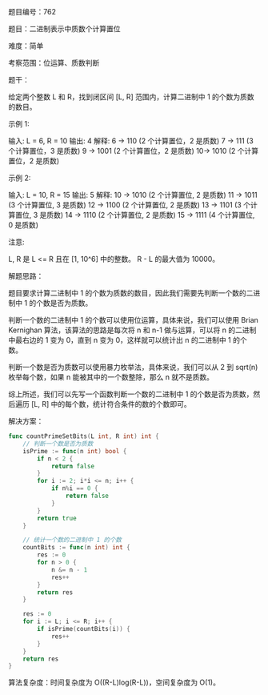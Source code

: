题目编号：762

题目：二进制表示中质数个计算置位

难度：简单

考察范围：位运算、质数判断

题干：

给定两个整数 L 和 R，找到闭区间 [L, R] 范围内，计算二进制中 1 的个数为质数的数目。

示例 1:

输入: L = 6, R = 10
输出: 4
解释:
6 -> 110 (2 个计算置位，2 是质数)
7 -> 111 (3 个计算置位，3 是质数)
9 -> 1001 (2 个计算置位，2 是质数)
10-> 1010 (2 个计算置位，2 是质数)

示例 2:

输入: L = 10, R = 15
输出: 5
解释:
10 -> 1010 (2 个计算置位, 2 是质数)
11 -> 1011 (3 个计算置位, 3 是质数)
12 -> 1100 (2 个计算置位, 2 是质数)
13 -> 1101 (3 个计算置位, 3 是质数)
14 -> 1110 (2 个计算置位, 2 是质数)
15 -> 1111 (4 个计算置位, 0 是质数)

注意:

L, R 是 L <= R 且在 [1, 10^6] 中的整数。
R - L 的最大值为 10000。

解题思路：

题目要求计算二进制中 1 的个数为质数的数目，因此我们需要先判断一个数的二进制中 1 的个数是否为质数。

判断一个数的二进制中 1 的个数可以使用位运算，具体来说，我们可以使用 Brian Kernighan 算法，该算法的思路是每次将 n 和 n-1 做与运算，可以将 n 的二进制中最右边的 1 变为 0，直到 n 变为 0，这样就可以统计出 n 的二进制中 1 的个数。

判断一个数是否为质数可以使用暴力枚举法，具体来说，我们可以从 2 到 sqrt(n) 枚举每个数，如果 n 能被其中的一个数整除，那么 n 就不是质数。

综上所述，我们可以先写一个函数判断一个数的二进制中 1 的个数是否为质数，然后遍历 [L, R] 中的每个数，统计符合条件的数的个数即可。

解决方案：

```go
func countPrimeSetBits(L int, R int) int {
    // 判断一个数是否为质数
    isPrime := func(n int) bool {
        if n < 2 {
            return false
        }
        for i := 2; i*i <= n; i++ {
            if n%i == 0 {
                return false
            }
        }
        return true
    }

    // 统计一个数的二进制中 1 的个数
    countBits := func(n int) int {
        res := 0
        for n > 0 {
            n &= n - 1
            res++
        }
        return res
    }

    res := 0
    for i := L; i <= R; i++ {
        if isPrime(countBits(i)) {
            res++
        }
    }
    return res
}
```

算法复杂度：时间复杂度为 O((R-L)log(R-L))，空间复杂度为 O(1)。